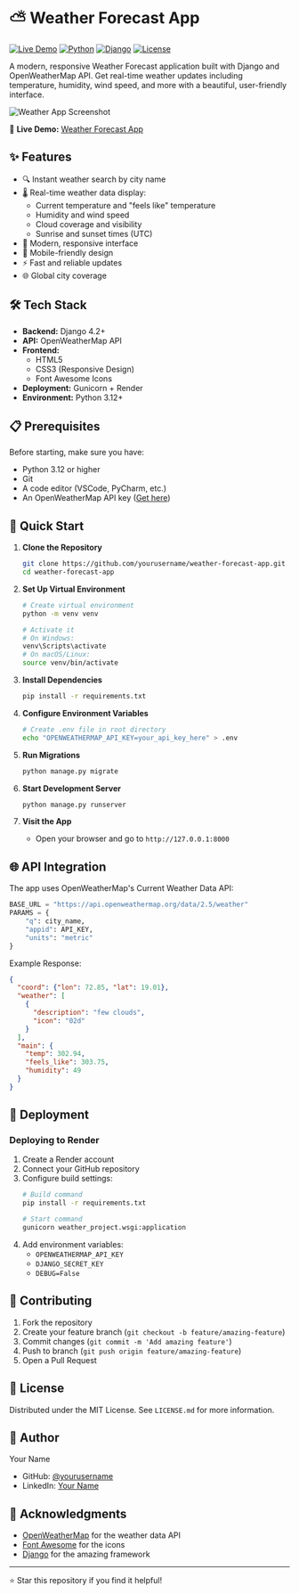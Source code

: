# ⛅ Weather Forecast App

[![Live Demo](https://img.shields.io/badge/Live%20Demo-Visit%20Site-blue)](https://weather-forecast-app-v1.onrender.com)
[![Python](https://img.shields.io/badge/Python-3.12+-yellow?logo=python)](https://www.python.org/downloads/)
[![Django](https://img.shields.io/badge/Django-Latest-green?logo=django)](https://www.djangoproject.com/)
[![License](https://img.shields.io/badge/License-MIT-purple)](LICENSE.md)

A modern, responsive Weather Forecast application built with Django and OpenWeatherMap API. Get real-time weather updates including temperature, humidity, wind speed, and more with a beautiful, user-friendly interface.

![Weather App Screenshot](https://raw.githubusercontent.com/yourusername/weather-forecast-app/main/screenshot.png)

🔗 **Live Demo:** [Weather Forecast App](https://weather-forecast-app-v1.onrender.com)

## ✨ Features

- 🔍 Instant weather search by city name
- 🌡️ Real-time weather data display:
  - Current temperature and "feels like" temperature
  - Humidity and wind speed
  - Cloud coverage and visibility
  - Sunrise and sunset times (UTC)
- 🎨 Modern, responsive interface
- 📱 Mobile-friendly design
- ⚡ Fast and reliable updates
- 🌐 Global city coverage

## 🛠️ Tech Stack

- **Backend:** Django 4.2+
- **API:** OpenWeatherMap API
- **Frontend:** 
  - HTML5
  - CSS3 (Responsive Design)
  - Font Awesome Icons
- **Deployment:** Gunicorn + Render
- **Environment:** Python 3.12+

## 📋 Prerequisites

Before starting, make sure you have:

- Python 3.12 or higher
- Git
- A code editor (VSCode, PyCharm, etc.)
- An OpenWeatherMap API key ([Get here](https://openweathermap.org/api))

## 🚀 Quick Start

1. **Clone the Repository**
   ```bash
   git clone https://github.com/yourusername/weather-forecast-app.git
   cd weather-forecast-app
   ```

2. **Set Up Virtual Environment**
   ```bash
   # Create virtual environment
   python -m venv venv

   # Activate it
   # On Windows:
   venv\Scripts\activate
   # On macOS/Linux:
   source venv/bin/activate
   ```

3. **Install Dependencies**
   ```bash
   pip install -r requirements.txt
   ```

4. **Configure Environment Variables**
   ```bash
   # Create .env file in root directory
   echo "OPENWEATHERMAP_API_KEY=your_api_key_here" > .env
   ```

5. **Run Migrations**
   ```bash
   python manage.py migrate
   ```

6. **Start Development Server**
   ```bash
   python manage.py runserver
   ```

7. **Visit the App**
   - Open your browser and go to `http://127.0.0.1:8000`

## 🌐 API Integration

The app uses OpenWeatherMap's Current Weather Data API:

```python
BASE_URL = "https://api.openweathermap.org/data/2.5/weather"
PARAMS = {
    "q": city_name,
    "appid": API_KEY,
    "units": "metric"
}
```

Example Response:
```json
{
  "coord": {"lon": 72.85, "lat": 19.01},
  "weather": [
    {
      "description": "few clouds",
      "icon": "02d"
    }
  ],
  "main": {
    "temp": 302.94,
    "feels_like": 303.75,
    "humidity": 49
  }
}
```

## 🚀 Deployment

### Deploying to Render

1. Create a Render account
2. Connect your GitHub repository
3. Configure build settings:
   ```bash
   # Build command
   pip install -r requirements.txt

   # Start command
   gunicorn weather_project.wsgi:application
   ```
4. Add environment variables:
   - `OPENWEATHERMAP_API_KEY`
   - `DJANGO_SECRET_KEY`
   - `DEBUG=False`

## 🤝 Contributing

1. Fork the repository
2. Create your feature branch (`git checkout -b feature/amazing-feature`)
3. Commit changes (`git commit -m 'Add amazing feature'`)
4. Push to branch (`git push origin feature/amazing-feature`)
5. Open a Pull Request

## 📝 License

Distributed under the MIT License. See `LICENSE.md` for more information.

## 👤 Author

Your Name
- GitHub: [@yourusername](https://github.com/yourusername)
- LinkedIn: [Your Name](https://linkedin.com/in/yourprofile)

## 🌟 Acknowledgments

- [OpenWeatherMap](https://openweathermap.org/) for the weather data API
- [Font Awesome](https://fontawesome.com/) for the icons
- [Django](https://www.djangoproject.com/) for the amazing framework

---
⭐ Star this repository if you find it helpful!